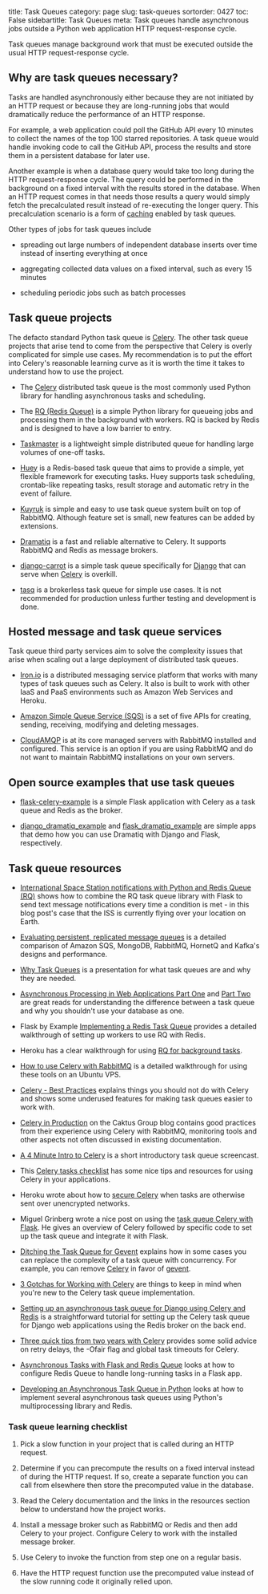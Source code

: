 title: Task Queues
category: page
slug: task-queues
sortorder: 0427
toc: False
sidebartitle: Task Queues
meta: Task queues handle asynchronous jobs outside a Python web application HTTP request-response cycle.


Task queues manage background work that must be executed outside the usual
HTTP request-response cycle.


## Why are task queues necessary?
Tasks are handled asynchronously either because they are not initiated by
an HTTP request or because they are long-running jobs that would dramatically
reduce the performance of an HTTP response.

For example, a web application could poll the GitHub API every 10 minutes to
collect the names of the top 100 starred repositories. A task queue would
handle invoking code to call the GitHub API, process the results and store them
in a persistent database for later use.

Another example is when a database query would take too long during the HTTP
request-response cycle. The query could be performed in the background on a
fixed interval with the results stored in the database. When an
HTTP request comes in that needs those results a query would simply fetch the
precalculated result instead of re-executing the longer query.
This precalculation scenario is a form of [caching](/caching.html) enabled
by task queues.

Other types of jobs for task queues include

* spreading out large numbers of independent database inserts over time
  instead of inserting everything at once

* aggregating collected data values on a fixed interval, such as every
  15 minutes

* scheduling periodic jobs such as batch processes


## Task queue projects
The defacto standard Python task queue is [Celery](/celery.html). The other
task queue projects that arise tend to come from the perspective that
Celery is overly complicated for simple use cases. My recommendation is to
put the effort into Celery's reasonable learning curve as it is worth the
time it takes to understand how to use the project.

* The [Celery](/celery.html) distributed task queue is the
  most commonly used Python library for handling asynchronous tasks and
  scheduling.

* The [RQ (Redis Queue)](/redis-queue-rq.html) is a simple Python
  library for queueing jobs and processing them in the background with
  workers. RQ is backed by Redis and is designed to have a low barrier to
  entry.

* [Taskmaster](https://github.com/dcramer/taskmaster) is a lightweight simple
  distributed queue for handling large volumes of one-off tasks.

* [Huey](http://huey.readthedocs.org/en/latest/) is a Redis-based task
  queue that aims to provide a simple, yet flexible framework for
  executing tasks. Huey supports task scheduling, crontab-like repeating
  tasks, result storage and automatic retry in the event of failure.

* [Kuyruk](https://kuyruk.readthedocs.io) is simple and easy to use task queue
  system built on top of RabbitMQ. Although feature set is small, new features
  can be added by extensions.

* [Dramatiq](https://dramatiq.io) is a fast and reliable alternative
  to Celery.  It supports RabbitMQ and Redis as message brokers.

* [django-carrot](https://github.com/chris104957/django-carrot) is a 
  simple task queue specifically for [Django](/django.html) that can 
  serve when [Celery](/celery.html) is overkill.

* [tasq](https://github.com/codepr/tasq) is a brokerless task queue
  for simple use cases. It is not recommended for production unless 
  further testing and development is done.


## Hosted message and task queue services
Task queue third party services aim to solve the complexity issues that arise
when scaling out a large deployment of distributed task queues.

* [Iron.io](http://www.iron.io/) is a distributed messaging service platform
  that works with many types of task queues such as Celery. It also is built
  to work with other IaaS and PaaS environments such as Amazon Web Services
  and Heroku.

* [Amazon Simple Queue Service (SQS)](http://aws.amazon.com/sqs/) is a
  set of five APIs for creating, sending, receiving, modifying and deleting
  messages.

* [CloudAMQP](http://www.cloudamqp.com/) is at its core managed servers with
  RabbitMQ installed and configured. This service is an option if you are
  using RabbitMQ and do not want to maintain RabbitMQ installations on your
  own servers.


## Open source examples that use task queues
* [flask-celery-example](https://github.com/thrisp/flask-celery-example) is
  a simple Flask application with Celery as a task queue and Redis as
  the broker.

* [django_dramatiq_example](https://github.com/Bogdanp/django_dramatiq_example) and
  [flask_dramatiq_example](https://github.com/Bogdanp/flask_dramatiq_example)
  are simple apps that demo how you can use Dramatiq with Django and
  Flask, respectively.


## Task queue resources
* [International Space Station notifications with Python and Redis Queue (RQ)](https://www.twilio.com/blog/2015/11/international-space-station-notifications-with-python-redis-queue-and-twilio-copilot.html)
  shows how to combine the RQ task queue library with Flask to send
  text message notifications every time a condition is met - in this blog
  post's case that the ISS is currently flying over your location on
  Earth.

* [Evaluating persistent, replicated message queues](http://www.warski.org/blog/2014/07/evaluating-persistent-replicated-message-queues/)
  is a detailed comparison of Amazon SQS, MongoDB, RabbitMQ, HornetQ and
  Kafka's designs and performance.

* [Why Task Queues](http://www.slideshare.net/bryanhelmig/task-queues-comorichweb-12962619)
  is a presentation for what task queues are and why they are needed.

* [Asynchronous Processing in Web Applications Part One](http://blog.thecodepath.com/2012/11/15/asynchronous-processing-in-web-applications-part-1-a-database-is-not-a-queue/)
  and [Part Two](http://blog.thecodepath.com/2013/01/06/asynchronous-processing-in-web-applications-part-2-developers-need-to-understand-message-queues/)
  are great reads for understanding the difference between a task queue and
  why you shouldn't use your database as one.

* Flask by Example [Implementing a Redis Task Queue](https://realpython.com/blog/python/flask-by-example-implementing-a-redis-task-queue/)
  provides a detailed walkthrough of setting up workers to use RQ with
  Redis.

* Heroku has a clear walkthrough for using
  [RQ for background tasks](https://devcenter.heroku.com/articles/python-rq).

* [How to use Celery with RabbitMQ](https://www.digitalocean.com/community/articles/how-to-use-celery-with-rabbitmq-to-queue-tasks-on-an-ubuntu-vps)
  is a detailed walkthrough for using these tools on an Ubuntu VPS.

* [Celery - Best Practices](https://denibertovic.com/posts/celery-best-practices/)
  explains things you should not do with Celery and shows some underused
  features for making task queues easier to work with.

* [Celery in Production](http://www.caktusgroup.com/blog/2014/09/29/celery-production/)
  on the Caktus Group blog contains good practices from their experience
  using Celery with RabbitMQ, monitoring tools and other aspects not often
  discussed in existing documentation.

* [A 4 Minute Intro to Celery](https://www.youtube.com/watch?v=68QWZU_gCDA) is
  a short introductory task queue screencast.

* This [Celery tasks checklist](http://celerytaskschecklist.com/) has
  some nice tips and resources for using Celery in your applications.

* Heroku wrote about how to
  [secure Celery](https://engineering.heroku.com/blogs/2014-09-15-securing-celery)
  when tasks are otherwise sent over unencrypted networks.

* Miguel Grinberg wrote a nice post on using the
  [task queue Celery with Flask](http://blog.miguelgrinberg.com/post/using-celery-with-flask).
  He gives an overview of Celery followed by specific code to set up the task
  queue and integrate it with Flask.

* [Ditching the Task Queue for Gevent](http://charlesleifer.com/blog/ditching-the-task-queue-for-gevent/)
  explains how in some cases you can replace the complexity of a task queue
  with concurrency. For example, you can remove [Celery](/celery.html) in
  favor of [gevent](http://www.gevent.org/).

* [3 Gotchas for Working with Celery](https://wiredcraft.com/blog/3-gotchas-for-celery/)
  are things to keep in mind when you're new to the Celery task queue
  implementation.

* [Setting up an asynchronous task queue for Django using Celery and Redis](http://michal.karzynski.pl/blog/2014/05/18/setting-up-an-asynchronous-task-queue-for-django-using-celery-redis/)
  is a straightforward tutorial for setting up the Celery task queue for
  Django web applications using the Redis broker on the back end.

* [Three quick tips from two years with Celery](https://library.launchkit.io/three-quick-tips-from-two-years-with-celery-c05ff9d7f9eb)
  provides some solid advice on retry delays, the -Ofair flag and global
  task timeouts for Celery.

* [Asynchronous Tasks with Flask and Redis Queue](https://testdriven.io/asynchronous-tasks-with-flask-and-redis-queue)
  looks at how to configure Redis Queue to handle long-running tasks in a Flask app.

* [Developing an Asynchronous Task Queue in Python](https://testdriven.io/developing-an-asynchronous-task-queue-in-python) looks at how to implement several asynchronous task queues using Python's multiprocessing library and Redis.


### Task queue learning checklist
1. Pick a slow function in your project that is called during an HTTP
   request.

1. Determine if you can precompute the results on a fixed interval instead
   of during the HTTP request. If so, create a separate function you can call
   from elsewhere then store the precomputed value in the database.

1. Read the Celery documentation and the links in the resources section below
   to understand how the project works.

1. Install a message broker such as RabbitMQ or Redis and then add Celery to
   your project. Configure Celery to work with the installed message broker.

1. Use Celery to invoke the function from step one on a regular basis.

1. Have the HTTP request function use the precomputed value instead of the
   slow running code it originally relied upon.
